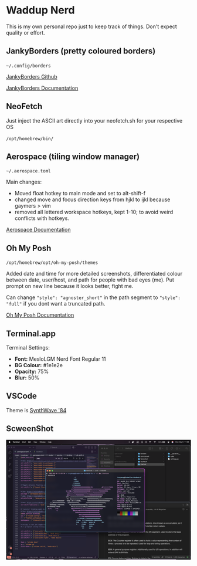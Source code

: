 # Waddup Nerd
This is my own personal repo just to keep track of things. Don't expect quality or effort.

## JankyBorders (pretty coloured borders)
`~/.config/borders`

[JankyBorders Github](https://github.com/FelixKratz/JankyBorders?tab=readme-ov-file)

[JankyBorders Documentation](https://github.com/FelixKratz/JankyBorders/wiki/Man-Page)

## NeoFetch
Just inject the ASCII art directly into your neofetch.sh for your respective OS

`/opt/homebrew/bin/`

## Aerospace (tiling window manager)
`~/.aerospace.toml`

Main changes:
- Moved float hotkey to main mode and set to alt-shift-f
- changed move and focus direction keys from hjkl to ijkl because gaymers > vim
- removed all lettered workspace hotkeys, kept 1-10; to avoid weird conflicts with hotkeys.

[Aerospace Documentation](https://nikitabobko.github.io/AeroSpace/guide#installation)

## Oh My Posh
`/opt/homebrew/opt/oh-my-posh/themes`

Added date and time for more detailed screenshots, differentiated colour between date, user/host, and path for people with bad eyes (me). Put prompt on new line because it looks better, fight me.

Can change `"style": "agnoster_short"` in the path segment to `"style": "full"` if you dont want a truncated path.

[Oh My Posh Documentation](https://ohmyposh.dev/docs)

## Terminal.app

Terminal Settings:
- **Font:** MesloLGM Nerd Font Regular 11
- **BG Colour:** #1e1e2e
- **Opacity:** 75%
- **Blur:** 50%

## VSCode

Theme is [SynthWave '84](https://marketplace.visualstudio.com/items?itemName=RobbOwen.synthwave-vscode)

## ScweenShot

<img width="1512" alt="image" src="https://github.com/IzzyBoop/dotfiles/blob/main/image.png" />
